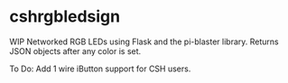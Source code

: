 # cshrgbledsign

WIP Networked RGB LEDs using Flask and the pi-blaster library.
Returns JSON objects after any color is set.

To Do:
Add 1 wire iButton support for CSH users.

